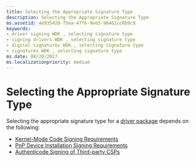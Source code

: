 ```yaml
---
title: Selecting the Appropriate Signature Type
description: Selecting the Appropriate Signature Type
ms.assetid: 4e93542d-75ea-47f6-9ee5-96461cc8b9c9
keywords:
- driver signing WDK , selecting signature type
- signing drivers WDK , selecting signature type
- digital signatures WDK , selecting signature type
- signatures WDK , selecting signature type
ms.date: 04/20/2017
ms.localizationpriority: medium
---
```


# Selecting the Appropriate Signature Type


Selecting the appropriate signature type for a [driver package](driver-packages.md) depends on the following:

-   [Kernel-Mode Code Signing Requirements](kernel-mode-code-signing-requirements--windows-vista-and-later-.md)
-   [PnP Device Installation Signing Requirements](pnp-device-installation-signing-requirements--windows-vista-and-later-.md)
-   [Authenticode Signing of Third-party CSPs](authenticode-signing-of-csps.md)

 

 





